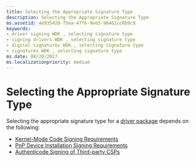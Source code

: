 ```yaml
---
title: Selecting the Appropriate Signature Type
description: Selecting the Appropriate Signature Type
ms.assetid: 4e93542d-75ea-47f6-9ee5-96461cc8b9c9
keywords:
- driver signing WDK , selecting signature type
- signing drivers WDK , selecting signature type
- digital signatures WDK , selecting signature type
- signatures WDK , selecting signature type
ms.date: 04/20/2017
ms.localizationpriority: medium
---
```


# Selecting the Appropriate Signature Type


Selecting the appropriate signature type for a [driver package](driver-packages.md) depends on the following:

-   [Kernel-Mode Code Signing Requirements](kernel-mode-code-signing-requirements--windows-vista-and-later-.md)
-   [PnP Device Installation Signing Requirements](pnp-device-installation-signing-requirements--windows-vista-and-later-.md)
-   [Authenticode Signing of Third-party CSPs](authenticode-signing-of-csps.md)

 

 





